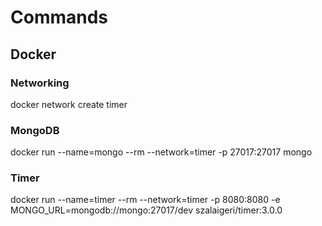 # Commands
## Docker
### Networking
docker network create timer
### MongoDB
docker run --name=mongo --rm --network=timer -p 27017:27017 mongo
### Timer
docker run --name=timer --rm --network=timer -p 8080:8080 -e MONGO_URL=mongodb://mongo:27017/dev szalaigeri/timer:3.0.0